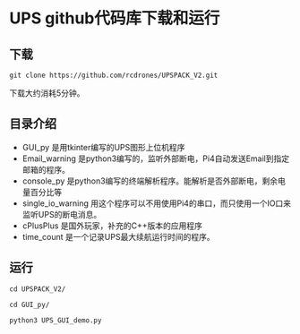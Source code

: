 # UPS github代码库下载和运行

## 下载

```
git clone https://github.com/rcdrones/UPSPACK_V2.git

```

下载大约消耗5分钟。


## 目录介绍

* GUI_py 是用tkinter编写的UPS图形上位机程序
* Email_warning 是python3编写的，监听外部断电，Pi4自动发送Email到指定邮箱的程序。
* console_py 是python3编写的终端解析程序。能解析是否外部断电，剩余电量百分比等
* single_io_warning 用这个程序可以不用使用Pi4的串口，而只使用一个IO口来监听UPS的断电消息。
* cPlusPlus 是国外玩家，补充的C++版本的应用程序
* time_count 是一个记录UPS最大续航运行时间的程序。




## 运行

```
cd UPSPACK_V2/

cd GUI_py/

python3 UPS_GUI_demo.py
```
